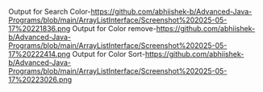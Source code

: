 Output for Search Color-https://github.com/abhiishek-b/Advanced-Java-Programs/blob/main/ArrayListInterface/Screenshot%202025-05-17%20221836.png
Output for Color remove-https://github.com/abhiishek-b/Advanced-Java-Programs/blob/main/ArrayListInterface/Screenshot%202025-05-17%20222414.png
Output for Color Sort-https://github.com/abhiishek-b/Advanced-Java-Programs/blob/main/ArrayListInterface/Screenshot%202025-05-17%20223026.png
